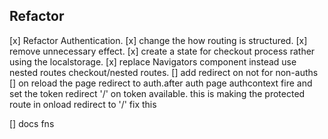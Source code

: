 ## Refactor

[x] Refactor Authentication.
[x] change the how routing is structured.
[x] remove unnecessary effect.
[x] create a state for checkout process rather using the localstorage.
[x] replace Navigators component instead use nested routes checkout/nested routes.
[] add redirect on not for non-auths
[] on reload the page redirect to auth.after auth page authcontext fire and set the token redirect '/' on token available. this is making the protected route in onload redirect to '/' fix this

[] docs fns
